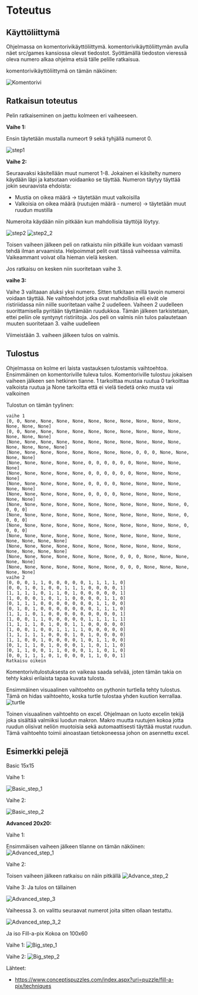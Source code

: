 # Toteutus

## Käyttöliittymä
Ohjelmassa on komentorivikäyttöliittymä.
komentorivikäyttöliittymän avulla näet src/games kansiossa olevat tiedostot. Syöttämällä tiedoston vieressä oleva numero alkaa ohjelma etsiä tälle pelille ratkaisua.

komentorivikäyttöliittymä on tämän näköinen:

![Komentorivi](img/komentorivi.PNG)


## Ratkaisun toteutus
Pelin ratkaiseminen on jaettu kolmeen eri vaiheeseen.

**Vaihe 1:**

Ensin täytetään mustalla numeort 9 sekä tyhjällä numerot 0.

![step1](img/fill-a-pix-step1.PNG)

**Vaihe 2:**

Seuraavaksi käsitellään muut numerot 1-8.
Jokainen ei käsitelty numero käydään läpi ja katsotaan voidaanko se täyttää.
Numeron täytyy täyttää jokin seuraavista ehdoista:
- Mustia on oikea määrä -> täytetään muut valkoisilla
- Valkoisia on oikea määrä (ruutujen määrä - numero) -> täytetään muut ruudun mustilla

Numeroita käydään niin pitkään kun mahdollisia täyttöjä löytyy.

![step2](img/fill-a-pix-step2.PNG)
![step2_2](img/fill-a-pix-step2_2.PNG)


Toisen vaiheen jälkeen peli on ratkaistu niin pitkälle kun voidaan vamasti tehdä ilman arvaamista.
Helpoimmat pelit ovat tässä vaiheessa valmiita. Vaikeammant voivat olla hieman vielä kesken.

Jos ratkaisu on kesken niin suoritetaan vaihe 3.

**vaihe 3:**

Vaihe 3 valitaaan aluksi yksi numero. Sitten tutkitaan millä tavoin numeroi voidaan täyttää.
Ne vaihtoehdot jotka ovat mahdollisia eli eivät ole ristiriidassa niin niille suoritetaan vaihe 2 uudelleen.
Vaiheen 2 uudelleen suorittamisella pyritään täyttämään ruudukkoa. Tämän jälkeen tarkistetaan, ettei peliin ole syntynyt ristiriitoja. Jos peli on valmis niin tulos palautetaan muuten suoritetaan 3. vaihe uudelleen

Viimeistään 3. vaiheen jälkeen tulos on valmis.

## Tulostus



Ohjelmassa on kolme eri laista vastauksen tulostamis vaihtoehtoa.
Ensimmäinen on komentoriville tuleva tulos.
Komentoriville tulostuu jokaisen vaiheen jälkeen sen hetkinen tianne.
1 tarkoittaa mustaa ruutua
0 tarkoittaa valkoista ruutua 
ja None tarkoitta että ei vielä tiedetä onko musta vai valkoinen

Tulostun on tämän tyylinen:
```
vaihe 1
[0, 0, None, None, None, None, None, None, None, None, None, None, None, None, None]
[0, 0, None, None, None, None, None, None, None, None, None, None, None, None, None]
[None, None, None, None, None, None, None, None, None, None, None, None, None, None, None]
[None, None, None, None, None, None, None, None, 0, 0, 0, None, None, None, None]
[None, None, None, None, None, 0, 0, 0, 0, 0, 0, None, None, None, None]
[None, None, None, None, None, 0, 0, 0, 0, 0, 0, None, None, None, None]
[None, None, None, None, None, 0, 0, 0, 0, None, None, None, None, None, None]
[None, None, None, None, None, 0, 0, 0, 0, None, None, None, None, None, None]
[None, None, None, None, None, None, None, None, None, None, None, 0, 0, 0, 0]
[None, None, None, None, None, None, None, None, None, None, None, 0, 0, 0, 0]
[None, None, None, None, None, None, None, None, None, None, None, 0, 0, 0, 0]
[None, None, None, None, None, None, None, None, None, None, None, None, None, None, None]
[None, None, None, None, None, None, None, None, None, None, None, None, None, None, None]
[None, None, None, None, None, None, None, 0, 0, 0, None, None, None, None, None]
[None, None, None, None, None, None, None, 0, 0, 0, None, None, None, None, None]
vaihe 2
[0, 0, 0, 1, 1, 0, 0, 0, 0, 0, 1, 1, 1, 1, 0]
[0, 0, 1, 0, 1, 0, 0, 1, 1, 1, 0, 0, 0, 0, 1]
[1, 1, 1, 1, 0, 1, 1, 0, 1, 0, 0, 0, 0, 0, 1]
[1, 0, 0, 0, 1, 0, 1, 1, 0, 0, 0, 0, 1, 1, 0]
[0, 1, 1, 1, 0, 0, 0, 0, 0, 0, 0, 1, 1, 0, 0]
[0, 1, 0, 1, 0, 0, 0, 0, 0, 0, 0, 1, 1, 1, 0]
[1, 1, 1, 0, 1, 0, 0, 0, 0, 0, 0, 0, 0, 0, 1]
[1, 0, 0, 1, 1, 0, 0, 0, 0, 0, 1, 1, 1, 1, 1]
[1, 1, 1, 1, 0, 1, 0, 0, 1, 1, 0, 0, 0, 0, 0]
[1, 0, 0, 1, 0, 0, 1, 1, 1, 1, 0, 0, 0, 0, 0]
[1, 1, 1, 1, 1, 0, 0, 0, 1, 0, 1, 0, 0, 0, 0]
[1, 1, 0, 0, 1, 0, 0, 0, 0, 1, 0, 1, 1, 0, 0]
[0, 1, 1, 1, 0, 1, 0, 0, 0, 1, 1, 0, 1, 1, 0]
[0, 1, 1, 0, 0, 1, 1, 0, 0, 0, 1, 1, 0, 1, 0]
[0, 0, 1, 1, 1, 0, 1, 0, 0, 0, 1, 1, 0, 0, 1]
Ratkaisu oikein
```
Komentorivitulostuksesta on vaikeaa saada selvää, joten tämän takia on tehty kaksi erilaista tapaa kuvata tulosta.



Ensimmäinen visuaalinen vaihtoehto on pythonin turtlella tehty tulostus.
Tämä on hidas vaihtoehto, koska turtle tulostaa yhden kuution kerrallaa.
![turtle](img/turtle.PNG)

Toinen visuaalinen vaihtoehto on excel.
Ohjelmaan on luoto excelin tekijä joka sisältää valmiiksi luodun makron. Makro muutta ruutujen kokoa jotta ruudun olisivat neliön muotoisia sekä automaattisesti täyttää mustat ruudun. Tämä vaihtoehto toimii ainoastaan tietokoneessa johon on asennettu excel.


## Esimerkki pelejä

Basic 15x15

Vaihe 1:

![Basic_step_1](img/Basic-15-15-step_1.PNG)

Vaihe 2:

![Basic_step_2](img/Basic-15-15-step_2.PNG)




**Advanced 20x20:**

Vaihe 1:

Ensimmäisen vaiheen jälkeen tilanne on tämän näköinen:
![Advanced_step_1](img/Advanced-20x20-step1.PNG)


Vaihe 2:

Toisen vaiheen jälkeen ratkaisu on näin pitkällä
![Advance_step_2](img/Advanced-20x20-step2.PNG)

Vaihe 3:
Ja tulos on tällainen

![Advanced_step_3](img/Advanced-20x20-step3.PNG)

Vaiheessa 3. on valittu seuraavat numerot joita sitten ollaan testattu.

![Advanced_step_3_2](img/Advanced-20x20-step3_2.PNG)


Ja iso Fill-a-pix
Kokoa on 100x60


Vaihe 1:
![Big_step_1](img/big_step_1.PNG)


Vaihe 2:
![Big_step_2](img/big_step_2.PNG)







Lähteet:
- https://www.conceptispuzzles.com/index.aspx?uri=puzzle/fill-a-pix/techniques